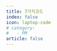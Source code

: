 ```yaml
---
title: 7가지코드
index: false
icon: laptop-code
# category:
#   - PM
article: false
---
```


<Catalog />
